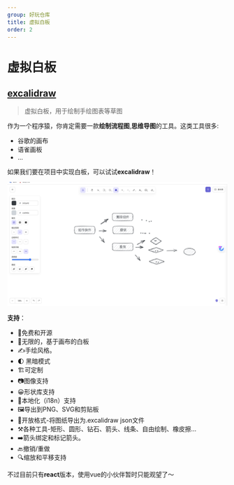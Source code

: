 ```yaml
---
group: 好玩仓库
title: 虚拟白板
order: 2
---
```


# 虚拟白板
## [excalidraw](https://github.com/excalidraw/excalidraw)
> 虚拟白板，用于绘制手绘图表等草图

作为一个程序猿，你肯定需要一款**绘制流程图**,**思维导图**的工具。这类工具很多:
 - 谷歌的画布
 - 语雀画板
 - ...

如果我们要在项目中实现白板，可以试试**excalidraw**！

![1](../../public/images/one.png)

**支持**：
- 💯免费和开源
- 🎨无限的，基于画布的白板
- ✍️手绘风格。
- 🌓 黑暗模式
- 🏗️可定制
- 📷图像支持
- 😀形状库支持
- 👅本地化（i18n）支持
- 🖼️导出到PNG、SVG和剪贴板
- 💾开放格式-将图纸导出为.excalidraw json文件
- ⚒️各种工具-矩形、圆形、钻石、箭头、线条、自由绘制、橡皮擦...
- ➡️箭头绑定和标记箭头。
- 🔙撤销/重做
- 🔍缩放和平移支持

不过目前只有**react**版本，使用vue的小伙伴暂时只能观望了～
